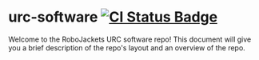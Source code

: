 # urc-software [![CI Status Badge](https://github.com/RoboJackets/urc-software/actions/workflows/ci.yml/badge.svg)](https://github.com/RoboJackets/urc-software/actions)

Welcome to the RoboJackets URC software repo! This document will give you a brief description of the repo's layout and an overview of the repo.